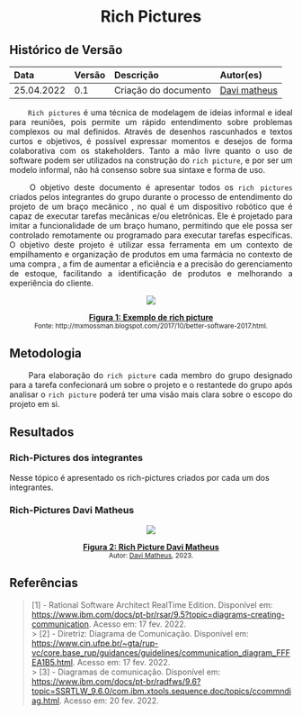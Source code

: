 # <center> Rich Pictures

## Histórico de Versão<br>
|    Data    | Versão | Descrição            | Autor(es)       |
| :- | :- | :- | :- |
| 25.04.2022 |  0.1   | Criação do documento | [Davi matheus](https://github.com/DaviMatheus) |


<p align="justify">&emsp;&emsp;
<code>Rich pictures</code> é uma técnica de modelagem de ideias informal e ideal para reuniões, pois permite um rápido entendimento sobre problemas complexos ou mal definidos. Através de desenhos rascunhados e textos curtos e objetivos, é possível expressar momentos e desejos de forma colaborativa com os stakeholders. Tanto a mão livre quanto o uso de software podem ser utilizados na construção do <code>rich picture</code>, e por ser um modelo informal, não há consenso sobre sua sintaxe e forma de uso.
</p>
<p align="justify">&emsp;&emsp;
O objetivo deste documento é apresentar todos os <code>rich pictures</code> criados pelos integrantes do grupo durante o processo de entendimento do projeto de um braço mecânico , no qual é um dispositivo robótico que é capaz de executar tarefas mecânicas e/ou eletrônicas. Ele é projetado para imitar a funcionalidade de um braço humano, permitindo que ele possa ser controlado remotamente ou programado para executar tarefas específicas. O objetivo deste projeto é utilizar essa ferramenta em um contexto de empilhamento e organização de produtos em uma farmácia no contexto de uma compra , a fim de aumentar a eficiência e a precisão do gerenciamento de estoque, facilitando a identificação de produtos e melhorando a experiência do cliente.
</p>



<p align='center'>
    <img src='./assets/RichPicture.png'>
    <figcaption align='center'>
        <b>
            <a href='./assets/RichPicture.png'>
               Figura 1: Exemplo de rich picture
            </a>
        </b>   
        <br>
        <small>Fonte: http://mxmossman.blogspot.com/2017/10/better-software-2017.html.</small>
    </figcaption>
</p>

## Metodologia
<p align="justify">&emsp;&emsp;
 Para elaboração do <code>rich picture</code> cada membro do grupo designado para a tarefa confecionará um sobre o projeto e o restantede do grupo após analisar o <code>rich picture</code> poderá ter uma visão mais clara sobre o escopo do projeto em si.
</p>

## Resultados

### Rich-Pictures dos integrantes

Nesse tópico é apresentado os rich-pictures criados por cada um dos integrantes.


### Rich-Pictures Davi Matheus

<p align='center'>
    <img src='./assets/RichPicture_Davi.png'>
    <figcaption align='center'>
        <b>
            <a href='./assets/RichPicture_Davi.png'>
               Figura 2: Rich Picture Davi Matheus
            </a>
        </b>   
        <br>
        <small>Autor: <a href='https://github.com/DaviMatheus'>Davi Matheus</a>, 2023.</small>
    </figcaption>
</p>



## Referências

> [1] - Rational Software Architect RealTime Edition. Disponível em: <https://www.ibm.com/docs/pt-br/rsar/9.5?topic=diagrams-creating-communication>. Acesso em: 17 fev. 2022. <br> > [2] - Diretriz: Diagrama de Comunicação. Disponível em: <https://www.cin.ufpe.br/~gta/rup-vc/core.base_rup/guidances/guidelines/communication_diagram_FFFEA1B5.html>. Acesso em: 17 fev. 2022. <br> > [3] - Diagramas de comunicação. Disponível em: <https://www.ibm.com/docs/pt-br/radfws/9.6?topic=SSRTLW_9.6.0/com.ibm.xtools.sequence.doc/topics/ccommndiag.html>. Acesso em: 20 fev. 2022. <br>




